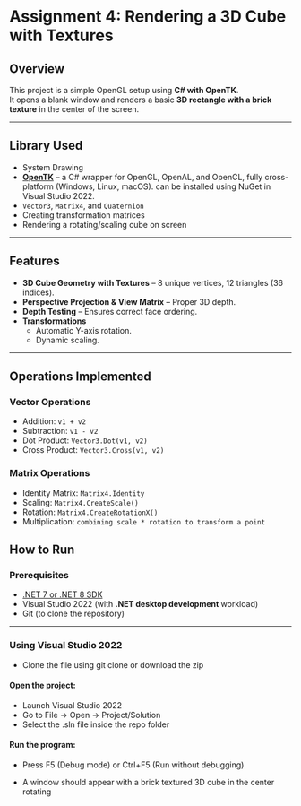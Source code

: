 # Assignment 4: Rendering a 3D Cube with Textures
##  Overview
This project is a simple OpenGL setup using **C# with OpenTK**.  
It opens a blank window and renders a basic **3D rectangle with a brick texture** in the center of the screen.  



---

##  Library Used
- System Drawing
- **[OpenTK](https://opentk.net/)** – a C# wrapper for OpenGL, OpenAL, and OpenCL, fully cross-platform (Windows, Linux, macOS).
 can be installed using NuGet in Visual Studio 2022.
- `Vector3`, `Matrix4`, and `Quaternion`
- Creating transformation matrices
- Rendering a rotating/scaling cube on screen

---


## Features
- **3D Cube Geometry with Textures** – 8 unique vertices, 12 triangles (36 indices).
- **Perspective Projection & View Matrix** – Proper 3D depth.
- **Depth Testing** – Ensures correct face ordering.
- **Transformations**
  - Automatic Y-axis rotation.
  - Dynamic scaling.

----

## Operations Implemented

### Vector Operations
- Addition: `v1 + v2`
- Subtraction: `v1 - v2`
- Dot Product: `Vector3.Dot(v1, v2)`
- Cross Product: `Vector3.Cross(v1, v2)`

###  Matrix Operations
- Identity Matrix: `Matrix4.Identity`
- Scaling: `Matrix4.CreateScale()`
- Rotation: `Matrix4.CreateRotationX()` 
- Multiplication: `combining scale * rotation to transform a point`

##  How to Run

### Prerequisites
- [.NET 7 or .NET 8 SDK](https://dotnet.microsoft.com/en-us/download)
- Visual Studio 2022 (with **.NET desktop development** workload)
- Git (to clone the repository)

---

### Using Visual Studio 2022 
- Clone the file using git clone or download the zip

#### Open the project:

- Launch Visual Studio 2022
- Go to File → Open → Project/Solution
- Select the .sln file inside the repo folder


#### Run the program:

- Press F5 (Debug mode) or Ctrl+F5 (Run without debugging)

- A window should appear with a brick textured 3D cube in the center rotating

